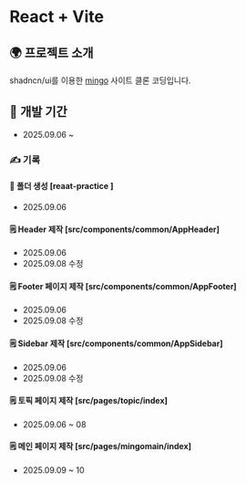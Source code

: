 # React + Vite 

## 🌍 프로젝트 소개 
shadncn/ui를 이용한 [mingo](https://www.mingo.team/) 사이트 클론 코딩입니다.
<br>

## 📍 개발 기간
- 2025.09.06 ~

### ✍️ 기록
#### 📁 폴더 생성 [reaat-practice ]
- 2025.09.06

#### 🗒️ Header 제작 [src/components/common/AppHeader] 
- 2025.09.06
- 2025.09.08 수정
  
#### 🗒️ Footer 페이지 제작 [src/components/common/AppFooter] 
- 2025.09.06
- 2025.09.08 수정
  
#### 🗒️ Sidebar 제작 [src/components/common/AppSidebar]
- 2025.09.06
- 2025.09.08 수정

#### 🗒️ 토픽 페이지 제작 [src/pages/topic/index]
- 2025.09.06 ~ 08

#### 🗒️ 메인 페이지 제작 [src/pages/mingomain/index]
- 2025.09.09 ~ 10
